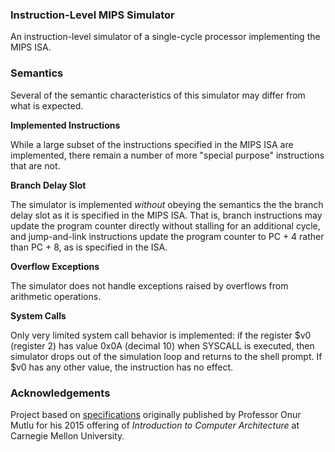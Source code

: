 ### Instruction-Level MIPS Simulator 

An instruction-level simulator of a single-cycle processor implementing the MIPS ISA. 

### Semantics

Several of the semantic characteristics of this simulator may differ from what is expected.

**Implemented Instructions**

While a large subset of the instructions specified in the MIPS ISA are implemented, there remain a number of more "special purpose" instructions that are not.

**Branch Delay Slot**

The simulator is implemented _without_ obeying the semantics the the branch delay slot as it is specified in the MIPS ISA. That is, branch instructions may update the program counter directly without stalling for an additional cycle, and jump-and-link instructions update the program counter to PC + 4 rather than PC + 8, as is specified in the ISA.  

**Overflow Exceptions**

The simulator does not handle exceptions raised by overflows from arithmetic operations. 

**System Calls**

Only very limited system call behavior is implemented: if the register $v0 (register 2) has value 0x0A (decimal 10) when SYSCALL is executed, then simulator drops out of the simulation loop and returns to the shell prompt. If $v0 has any other value, the instruction has no effect.

### Acknowledgements

Project based on [specifications](http://www.archive.ece.cmu.edu/~ece447/s15/doku.php?id=start) originally published by Professor Onur Mutlu for his 2015 offering of _Introduction to Computer Architecture_ at Carnegie Mellon University. 
